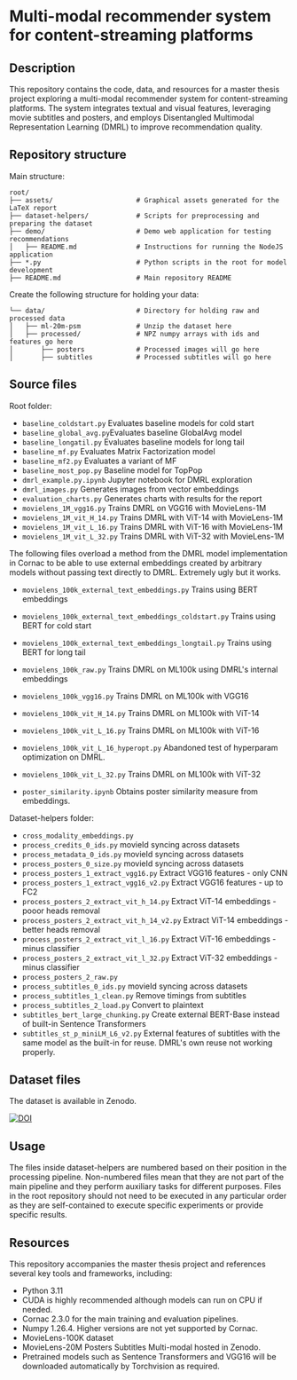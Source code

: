 # Multi-modal recommender system for content-streaming platforms

## Description
This repository contains the code, data, and resources for a master thesis project exploring a multi-modal recommender system for content-streaming platforms. The system integrates textual and visual features, leveraging movie subtitles and posters, and employs Disentangled Multimodal Representation Learning (DMRL) to improve recommendation quality.

## Repository structure
Main structure:
```
root/
├── assets/                     # Graphical assets generated for the LaTeX report
├── dataset-helpers/            # Scripts for preprocessing and preparing the dataset
├── demo/                       # Demo web application for testing recommendations
│   ├── README.md               # Instructions for running the NodeJS application
├── *.py                        # Python scripts in the root for model development
├── README.md                   # Main repository README
```
Create the following structure for holding your data:
```
└── data/                       # Directory for holding raw and processed data
│   ├── ml-20m-psm              # Unzip the dataset here
│   ├── processed/              # NPZ numpy arrays with ids and features go here
│       ├── posters             # Processed images will go here
│       ├── subtitles           # Processed subtitles will go here
```

## Source files

Root folder:

- `baseline_coldstart.py` Evaluates baseline models for cold start
- `baseline_global_avg.py`Evaluates baseline GlobalAvg model       
- `baseline_longatil.py` Evaluates baseline models for long tail
- `baseline_mf.py` Evaluates Matrix Factorization model
- `baseline_mf2.py` Evaluates a variant of MF
- `baseline_most_pop.py` Baseline model for TopPop
- `dmrl_example.py.ipynb` Jupyter notebook for DMRL exploration
- `dmrl_images.py` Generates images from vector embeddings
- `evaluation_charts.py` Generates charts with results for the report
- `movielens_1M_vgg16.py` Trains DMRL on VGG16 with MovieLens-1M
- `movielens_1M_vit_H_14.py` Trains DMRL with ViT-14 with MovieLens-1M
- `movielens_1M_vit_L_16.py` Trains DMRL with ViT-16 with MovieLens-1M
- `movielens_1M_vit_L_32.py` Trains DMRL with ViT-32 with MovieLens-1M

The following files overload a method from the DMRL model implementation in Cornac to be able to use external embeddings created by arbitrary models without passing text directly to DMRL. Extremely ugly but it works.
- `movielens_100k_external_text_embeddings.py` Trains using BERT embeddings
- `movielens_100k_external_text_embeddings_coldstart.py` Trains using BERT for cold start
- `movielens_100k_external_text_embeddings_longtail.py` Trains using BERT for long tail


- `movielens_100k_raw.py` Trains DMRL on ML100k using DMRL's internal embeddings
- `movielens_100k_vgg16.py` Trains DMRL on ML100k with VGG16
- `movielens_100k_vit_H_14.py` Trains DMRL on ML100k with ViT-14
- `movielens_100k_vit_L_16.py` Trains DMRL on ML100k with ViT-16
- `movielens_100k_vit_L_16_hyperopt.py` Abandoned test of hyperparam optimization on DMRL.
- `movielens_100k_vit_L_32.py` Trains DMRL on ML100k with ViT-32
- `poster_similarity.ipynb` Obtains poster similarity measure from embeddings.

Dataset-helpers folder:

- `cross_modality_embeddings.py`
- `process_credits_0_ids.py` movieId syncing across datasets
- `process_metadata_0_ids.py` movieId syncing across datasets
- `process_posters_0_size.py` movieId syncing across datasets
- `process_posters_1_extract_vgg16.py` Extract VGG16 features - only CNN
- `process_posters_1_extract_vgg16_v2.py` Extract VGG16 features - up to FC2
- `process_posters_2_extract_vit_h_14.py` Extract ViT-14 embeddings - pooor heads removal
- `process_posters_2_extract_vit_h_14_v2.py` Extract ViT-14 embeddings - better heads removal
- `process_posters_2_extract_vit_l_16.py` Extract ViT-16 embeddings - minus classifier
- `process_posters_2_extract_vit_l_32.py` Extract ViT-32 embeddings - minus classifier
- `process_posters_2_raw.py`
- `process_subtitles_0_ids.py` movieId syncing across datasets
- `process_subtitles_1_clean.py` Remove timings from subtitles
- `process_subtitles_2_load.py` Convert to plaintext
- `subtitles_bert_large_chunking.py` Create external BERT-Base instead of built-in Sentence Transformers
- `subtitles_st_p_miniLM_L6_v2.py` External features of subtitles with the same model as the built-in for reuse. DMRL's own reuse not working properly.

## Dataset files

The dataset is available in Zenodo. 

[![DOI](https://zenodo.org/badge/DOI/10.5281/zenodo.14571726.svg)](https://www.doi.org/10.5281/zenodo.14571726)


## Usage

The files inside dataset-helpers are numbered based on their position in the processing pipeline. Non-numbered files mean that they are not part of the main pipeline and they perform auxiliary tasks for different purposes.
Files in the root repository should not need to be executed in any particular order as they are self-contained to execute specific experiments or provide specific results.

## Resources

This repository accompanies the master thesis project and references several key tools and frameworks, including:
- Python 3.11
- CUDA is highly recommended although models can run on CPU if needed.
- Cornac 2.3.0 for the main training and evaluation pipelines.
- Numpy 1.26.4. Higher versions are not yet supported by Cornac.
- MovieLens-100K dataset
- MovieLens-20M Posters Subtitles Multi-modal hosted in Zenodo.
- Pretrained models such as Sentence Transformers and VGG16 will be downloaded automatically by Torchvision as required.

